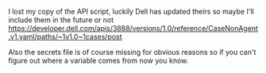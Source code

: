 I lost my copy of the API script, luckily Dell has updated theirs so maybe I'll include them in the future or not
https://developer.dell.com/apis/3888/versions/1.0/reference/CaseNonAgent.v1.yaml/paths/~1v1.0~1cases/post

Also the secrets file is of course missing for obvious reasons so if you can't figure out where a variable comes from now you know.